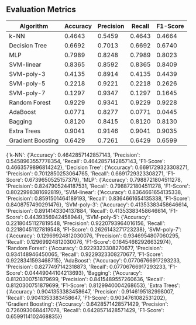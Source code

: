 ## Evaluation Metrics

| Algorithm           | Accuracy           | Precision         | Recall            | F1-Score          |
|---------------------|--------------------|--------------------|--------------------|--------------------|
| k-NN                | 0.4643             | 0.5459             | 0.4643             | 0.4664             |
| Decision Tree       | 0.6692             | 0.7013             | 0.6692             | 0.6740             |
| MLP                 | 0.7989             | 0.8248             | 0.7989             | 0.8023             |
| SVM-linear          | 0.8365             | 0.8592             | 0.8365             | 0.8409             |
| SVM-poly-3          | 0.4135             | 0.8914             | 0.4135             | 0.4439             |
| SVM-poly-5          | 0.2218             | 0.9221             | 0.2218             | 0.2626             |
| SVM-poly-7          | 0.1297             | 0.9347             | 0.1297             | 0.1645             |
| Random Forest       | 0.9229             | 0.9341             | 0.9229             | 0.9228             |
| AdaBoost            | 0.0771             | 0.8277             | 0.0771             | 0.0445             |
| Bagging             | 0.8120             | 0.8415             | 0.8120             | 0.8130             |
| Extra Trees         | 0.9041             | 0.9146             | 0.9041             | 0.9035             |
| Gradient Boosting   | 0.6429             | 0.7261             | 0.6429             | 0.6599             |

{'k-NN': {'Accuracy': 0.4642857142857143, 'Precision': 0.5458963557778354, 'Recall': 0.4642857142857143, 'F1-Score': 0.4663579896814242}, 'Decision Tree': {'Accuracy': 0.6691729323308271, 'Precision': 0.7012850253064765, 'Recall': 0.6691729323308271, 'F1-Score': 0.6739650525157379}, 'MLP': {'Accuracy': 0.7988721804511278, 'Precision': 0.8247905244187531, 'Recall': 0.7988721804511278, 'F1-Score': 0.8022998381692819}, 'SVM-linear': {'Accuracy': 0.8364661654135338, 'Precision': 0.8591501464189193, 'Recall': 0.8364661654135338, 'F1-Score': 0.8408757490291476}, 'SVM-poly-3': {'Accuracy': 0.41353383458646614, 'Precision': 0.8914143304137884, 'Recall': 0.41353383458646614, 'F1-Score': 0.4439356942458944}, 'SVM-poly-5': {'Accuracy': 0.22180451127819548, 'Precision': 0.9220793964016156, 'Recall': 0.22180451127819548, 'F1-Score': 0.2626143271723238}, 'SVM-poly-7': {'Accuracy': 0.12969924812030076, 'Precision': 0.9346954807060295, 'Recall': 0.12969924812030076, 'F1-Score': 0.16454662926632974}, 'Random Forest': {'Accuracy': 0.9229323308270677, 'Precision': 0.934148946450065, 'Recall': 0.9229323308270677, 'F1-Score': 0.9228341593468715}, 'AdaBoost': {'Accuracy': 0.07706766917293233, 'Precision': 0.8277497142318873, 'Recall': 0.07706766917293233, 'F1-Score': 0.04449044104213693}, 'Bagging': {'Accuracy': 0.8120300751879699, 'Precision': 0.8415489557260636, 'Recall': 0.8120300751879699, 'F1-Score': 0.8129940004268653}, 'Extra Trees': {'Accuracy': 0.9041353383458647, 'Precision': 0.9146195182998007, 'Recall': 0.9041353383458647, 'F1-Score': 0.9034761082531202}, 'Gradient Boosting': {'Accuracy': 0.6428571428571429, 'Precision': 0.7260930684417078, 'Recall': 0.6428571428571429, 'F1-Score': 0.6599114102468835}}
